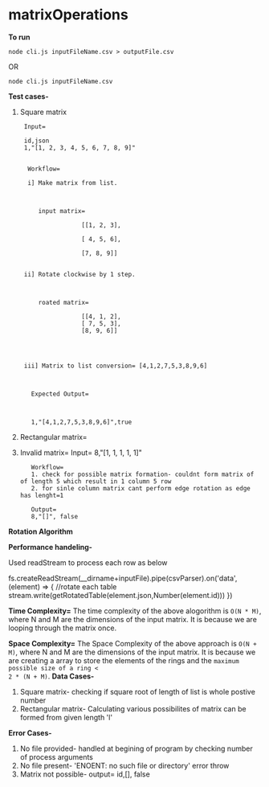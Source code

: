 # matrixOperations

**To run**

<code>node cli.js inputFileName.csv > outputFile.csv</code>

OR

<code>node cli.js inputFileName.csv</code>

**Test cases-**

1. Square matrix 

		Input=
		
		id,json
		1,"[1, 2, 3, 4, 5, 6, 7, 8, 9]"
		

		 Workflow=

		 i] Make matrix from list.

		  

			input matrix=	

						[[1, 2, 3],

						[ 4, 5, 6], 

						[7, 8, 9]]

		
		ii] Rotate clockwise by 1 step.

		

			roated matrix=	

						[[4, 1, 2],
						[ 7, 5, 3], 
						[8, 9, 6]]
		



		iii] Matrix to list conversion= [4,1,2,7,5,3,8,9,6]



		  Expected Output=

		

		  1,"[4,1,2,7,5,3,8,9,6]",true

		
 

2. Rectangular matrix=

3. Invalid matrix=
		  Input=
		  8,"[1, 1, 1, 1, 1]"

		  Workflow=
		  1. check for possible matrix formation- couldnt form matrix of of length 5 which result in 1 column 5 row
		  2. for sinle column matrix cant perform edge rotation as edge has lenght=1

		  Output=
		  8,"[]", false


**Rotation Algorithm**


**Performance handeling-**

Used readStream to process each row as below

fs.createReadStream(__dirname+inputFile).pipe(csvParser).on('data', (element) => {
	//rotate each table
	stream.write(getRotatedTable(element.json,Number(element.id)))
})

**Time Complexity=**
The time complexity of the above alogorithm is <code>O(N * M)</code>, where N and M are the dimensions of the input matrix. It is because we are looping through the matrix once.

**Space Complexity=**
The Space Complexity of the above approach is <code>O(N + M)</code>, where N and M are the dimensions of the input matrix. It is because we are creating a array to store the elements of the rings and the <code>maximum possible size of a ring < 2 * (N + M)</code>.
**Data Cases-**

1. Square matrix- checking if square root of length of list is whole postive number
2. Rectangular matrix- Calculating various possibilites of matrix can be formed from given length 'l' 
   
**Error Cases-**
1. No file provided- handled at begining of program by checking number of process arguments
2. No file present- 'ENOENT: no such file or directory' error throw
3. Matrix not possible- output= id,[], false
